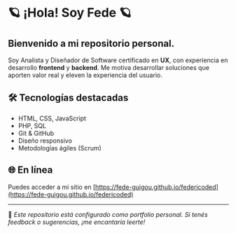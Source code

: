# 🪐 ¡Hola! Soy Fede 🪐
## Bienvenido a mi repositorio personal. 
Soy Analista y Diseñador de Software certificado en **UX**, con experiencia en desarrollo **frontend** y **backend**. Me motiva desarrollar soluciones que aporten valor real y eleven la experiencia del usuario.

## 🛠️ Tecnologías destacadas
- HTML, CSS, JavaScript
- PHP, SQL
- Git & GitHub
- Diseño responsivo
- Metodologías ágiles (Scrum)

## 🌐 En línea
Puedes acceder a mi sitio en [https://fede-guigou.github.io/federicoded](https://fede-guigou.github.io/federicoded)

---

📌 *Este repositorio está configurado como portfolio personal. Si tenés feedback o sugerencias, ¡me encantaría leerte!*

<!--
**federicoded/federicoded** is a ✨ _special_ ✨ repository because its `README.md` (this file) appears on your GitHub profile.

Here are some ideas to get you started:

- 🔭 I’m currently working on ...
- 🌱 I’m currently learning ...
- 👯 I’m looking to collaborate on ...
- 🤔 I’m looking for help with ...
- 💬 Ask me about ...
- 📫 How to reach me: ...
- 😄 Pronouns: ...
- ⚡ Fun fact: ...
-->
